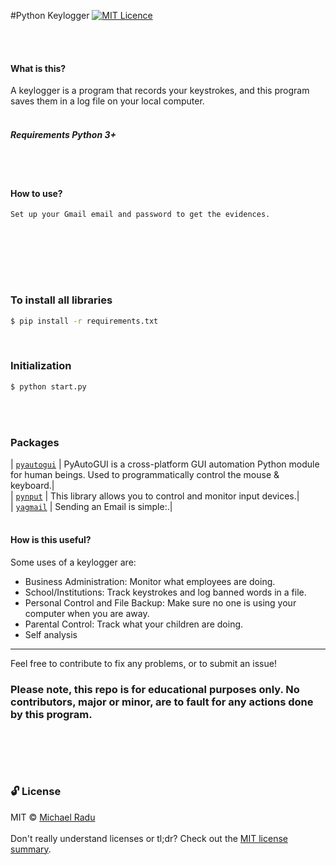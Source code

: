 #Python Keylogger
[![MIT Licence](https://badges.frapsoft.com/os/mit/mit.png?v=103)](https://opensource.org/licenses/mit-license.php)




                                            

<br><br> 
#### What is this?
A keylogger is a program that records your keystrokes, and this program saves them in a log file on your local computer.
<br><br>
##### Requirements Python 3+
<br><br> 


#### How to use?

```sh
Set up your Gmail email and password to get the evidences.
```
<br><br> 


<!--#### Note: Since most people use Windows, this script has been modified, if you use Linux install PILL linux)'-->

<br><br>
 
### To install all libraries
```sh
$ pip install -r requirements.txt
```
<br>


### Initialization 

```sh
$ python start.py
```
<br><br> 



### Packages
| [`pyautogui`](https://github.com/psf/requests) | PyAutoGUI is a cross-platform GUI automation Python module for human beings. Used to programmatically control the mouse & keyboard.|<br>
| [`pynput`](https://pypi.org/project/pynput/) | This library allows you to control and monitor input devices.|<br>
| [`yagmail`](https://pypi.org/project/yagmail/) | Sending an Email is simple:.|
<br><br> 



#### How is this useful?

Some uses of a keylogger are:

- Business Administration: Monitor what employees are doing.
- School/Institutions: Track keystrokes and log banned words in a file.
- Personal Control and File Backup: Make sure no one is using your computer when you are away.
- Parental Control: Track what your children are doing.
- Self analysis

---

Feel free to contribute to fix any problems, or to submit an issue!








### Please note, this repo is for educational purposes only. No contributors, major or minor, are to fault for any actions done by this program.
<br><br> 
---

### 🔓 License
MIT © [Michael Radu]()
<br><br> 
Don't really understand licenses or tl;dr? Check out the [MIT license summary](https://tldrlegal.com/license/mit-license).


